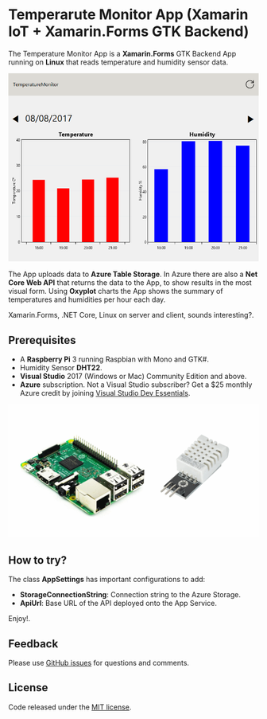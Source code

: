 # Temperarute Monitor App (Xamarin IoT + Xamarin.Forms GTK Backend)

The Temperature Monitor App is a **Xamarin.Forms** GTK Backend App running on **Linux** that reads temperature and humidity sensor data.

![](Images/temperaturemonitor.png)

The App uploads data to **Azure Table Storage**. In Azure there are also a **Net Core Web API** that returns the data to the App, to show results in the most visual form.
Using **Oxyplot** charts the App shows the summary of temperatures and humidities per hour each day.

Xamarin.Forms, .NET Core, Linux on server and client, sounds interesting?.

## Prerequisites


- A **Raspberry Pi** 3 running Raspbian with Mono and GTK#.
- Humidity Sensor **DHT22**.
- **Visual Studio** 2017 (Windows or Mac) Community Edition and above.
- **Azure** subscription. Not a Visual Studio subscriber? Get a $25 monthly Azure credit by joining [Visual Studio Dev Essentials](https://www.visualstudio.com/products/visual-studio-dev-essentials-vs).

![](Images/requisites.png)


## How to try?

The class **AppSettings** has important configurations to add:

- **StorageConnectionString**: Connection string to the Azure Storage.
- **ApiUrl**: Base URL of the API deployed onto the App Service.

Enjoy!.

## Feedback

Please use [GitHub issues](https://github.com/jsuarezruiz/xamarin-forms-gtk-iot-samples/issues) for questions and comments.

## License

Code released under the [MIT license](https://opensource.org/licenses/MIT).